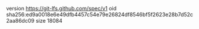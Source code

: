 version https://git-lfs.github.com/spec/v1
oid sha256:ed9a0018e6e49dfb4457c54e79e26824df8546bf5f2623e28b7d52c2aa86dc09
size 18084
